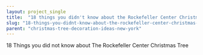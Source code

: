 ```yaml
---
layout: project_single
title:  "18 things you didn't know about the Rockefeller Center Christmas Tree"
slug: "18-things-you-didnt-know-about-the-rockefeller-center-christmas-tree"
parent: "christmas-tree-decoration-ideas-new-york"
---
```

18 Things you did not know about The Rockefeller Center Christmas Tree